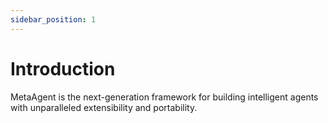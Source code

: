 ```yaml
---
sidebar_position: 1
---
```


# Introduction

MetaAgent is the next-generation framework for building intelligent agents with unparalleled extensibility and portability.
